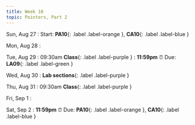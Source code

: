 ```yaml
---
title: Week 10
topic: Pointers, Part 2
---
```

Sun, Aug 27
: Start: **PA10**{: .label .label-orange }, **CA10**{: .label .label-blue }


Mon, Aug 28
: 

Tue, Aug 29
: 09:30am **Class**{: .label .label-purple }
: **11:59pm**  ⏰  Due: **LA09**{: .label .label-green }


Wed, Aug 30
: **Lab sections**{: .label .label-purple }


Thu, Aug 31
: 09:30am **Class**{: .label .label-purple } 


Fri, Sep 1
: 

Sat, Sep 2
: **11:59pm**  ⏰  Due: **PA10**{: .label .label-orange }, **CA10**{: .label .label-blue } 


